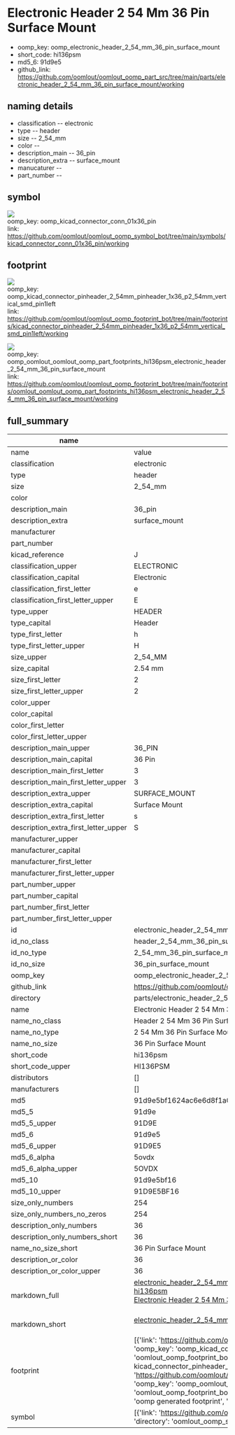 # Electronic Header 2 54 Mm 36 Pin Surface Mount

  
* oomp_key: oomp_electronic_header_2_54_mm_36_pin_surface_mount 
* short_code: hi136psm
* md5_6: 91d9e5  
* github_link: https://github.com/oomlout/oomlout_oomp_part_src/tree/main/parts/electronic_header_2_54_mm_36_pin_surface_mount/working  
## naming details
* classification -- electronic
* type -- header
* size -- 2_54_mm
* color -- 
* description_main -- 36_pin
* description_extra -- surface_mount
* manucaturer -- 
* part_number -- 



## symbol

![](symbol/{index}/working/working_600.png)  
oomp_key: oomp_kicad_connector_conn_01x36_pin  
link: https://github.com/oomlout/oomlout_oomp_symbol_bot/tree/main/symbols/kicad_connector_conn_01x36_pin/working  

## footprint

![](footprint/{index}/working/working_600.png)  
oomp_key: oomp_kicad_connector_pinheader_2_54mm_pinheader_1x36_p2_54mm_vertical_smd_pin1left  
link: https://github.com/oomlout/oomlout_oomp_footprint_bot/tree/main/footprints/kicad_connector_pinheader_2_54mm_pinheader_1x36_p2_54mm_vertical_smd_pin1left/working  

![](footprint/{index}/working/working_600.png)  
oomp_key: oomp_oomlout_oomlout_oomp_part_footprints_hi136psm_electronic_header_2_54_mm_36_pin_surface_mount  
link: https://github.com/oomlout/oomlout_oomp_footprint_bot/tree/main/footprints/oomlout_oomlout_oomp_part_footprints_hi136psm_electronic_header_2_54_mm_36_pin_surface_mount/working  

## full_summary
| name | value | 
| --- | --- | 
| name | value | 
| classification | electronic | 
| type | header | 
| size | 2_54_mm | 
| color |  | 
| description_main | 36_pin | 
| description_extra | surface_mount | 
| manufacturer |  | 
| part_number |  | 
| kicad_reference | J | 
| classification_upper | ELECTRONIC | 
| classification_capital | Electronic | 
| classification_first_letter | e | 
| classification_first_letter_upper | E | 
| type_upper | HEADER | 
| type_capital | Header | 
| type_first_letter | h | 
| type_first_letter_upper | H | 
| size_upper | 2_54_MM | 
| size_capital | 2.54 mm | 
| size_first_letter | 2 | 
| size_first_letter_upper | 2 | 
| color_upper |  | 
| color_capital |  | 
| color_first_letter |  | 
| color_first_letter_upper |  | 
| description_main_upper | 36_PIN | 
| description_main_capital | 36 Pin | 
| description_main_first_letter | 3 | 
| description_main_first_letter_upper | 3 | 
| description_extra_upper | SURFACE_MOUNT | 
| description_extra_capital | Surface Mount | 
| description_extra_first_letter | s | 
| description_extra_first_letter_upper | S | 
| manufacturer_upper |  | 
| manufacturer_capital |  | 
| manufacturer_first_letter |  | 
| manufacturer_first_letter_upper |  | 
| part_number_upper |  | 
| part_number_capital |  | 
| part_number_first_letter |  | 
| part_number_first_letter_upper |  | 
| id | electronic_header_2_54_mm_36_pin_surface_mount | 
| id_no_class | header_2_54_mm_36_pin_surface_mount | 
| id_no_type | 2_54_mm_36_pin_surface_mount | 
| id_no_size | 36_pin_surface_mount | 
| oomp_key | oomp_electronic_header_2_54_mm_36_pin_surface_mount | 
| github_link | https://github.com/oomlout/oomlout_oomp_part_src/tree/main/parts/electronic_header_2_54_mm_36_pin_surface_mount/working | 
| directory | parts/electronic_header_2_54_mm_36_pin_surface_mount | 
| name | Electronic Header 2 54 Mm 36 Pin Surface Mount | 
| name_no_class | Header 2 54 Mm 36 Pin Surface Mount | 
| name_no_type | 2 54 Mm 36 Pin Surface Mount | 
| name_no_size | 36 Pin Surface Mount | 
| short_code | hi136psm | 
| short_code_upper | HI136PSM | 
| distributors | [] | 
| manufacturers | [] | 
| md5 | 91d9e5bf1624ac6e6d8f1a0df04df659 | 
| md5_5 | 91d9e | 
| md5_5_upper | 91D9E | 
| md5_6 | 91d9e5 | 
| md5_6_upper | 91D9E5 | 
| md5_6_alpha | 5ovdx | 
| md5_6_alpha_upper | 5OVDX | 
| md5_10 | 91d9e5bf16 | 
| md5_10_upper | 91D9E5BF16 | 
| size_only_numbers | 254 | 
| size_only_numbers_no_zeros | 254 | 
| description_only_numbers | 36 | 
| description_only_numbers_short | 36 | 
| name_no_size_short | 36 Pin Surface Mount | 
| description_or_color | 36 | 
| description_or_color_upper | 36 | 
| markdown_full | [electronic_header_2_54_mm_36_pin_surface_mount](https://github.com/oomlout/oomlout_oomp_part_src/tree/main/parts/electronic_header_2_54_mm_36_pin_surface_mount/working)<br>[hi136psm](https://github.com/oomlout/oomlout_oomp_part_src/tree/main/parts/electronic_header_2_54_mm_36_pin_surface_mount/working)<br>[Electronic Header 2 54 Mm 36 Pin Surface Mount](https://github.com/oomlout/oomlout_oomp_part_src/tree/main/parts/electronic_header_2_54_mm_36_pin_surface_mount/working)<br><br> | 
| markdown_short | [electronic_header_2_54_mm_36_pin_surface_mount](https://github.com/oomlout/oomlout_oomp_part_src/tree/main/parts/electronic_header_2_54_mm_36_pin_surface_mount/working)<br><br> | 
| footprint | [{'link': 'https://github.com/oomlout/oomlout_oomp_footprint_bot/tree/main/foootprntss/kicad_connector_pinheader_2_54mm_pinheader_1x36_p2_54mm_vertical_smd_pin1left', 'oomp_key': 'oomp_kicad_connector_pinheader_2_54mm_pinheader_1x36_p2_54mm_vertical_smd_pin1left', 'directory': 'oomlout_oomp_footprint_bot/footprints/kicad_connector_pinheader_2_54mm_pinheader_1x36_p2_54mm_vertical_smd_pin1left//working/working.kicad_mod', 'note': 'source footprint kicad_connector_pinheader_2_54mm_pinheader_1x36_p2_54mm_vertical_smd_pin1left', 'index': 0}, {'link': 'https://github.com/oomlout/oomlout_oomp_footprint_bot/tree/main/foootprntss/oomlout_oomlout_oomp_part_footprints_hi136psm_electronic_header_2_54_mm_36_pin_surface_mount', 'oomp_key': 'oomp_oomlout_oomlout_oomp_part_footprints_hi136psm_electronic_header_2_54_mm_36_pin_surface_mount', 'directory': 'oomlout_oomp_footprint_bot/footprints/oomlout_oomlout_oomp_part_footprints_hi136psm_electronic_header_2_54_mm_36_pin_surface_mount//working/working.kicad_mod', 'note': 'oomp generated footprint', 'index': 1}] | 
| symbol | [{'link': 'https://github.com/oomlout/oomlout_oomp_symbol_bot/tree/main/symbols/kicad_connector_conn_01x36_pin', 'oomp_key': 'oomp_kicad_connector_conn_01x36_pin', 'directory': 'oomlout_oomp_symbol_bot/symbols/kicad_connector_conn_01x36_pin//working/working.kicad_sym', 'index': 0}] | 
